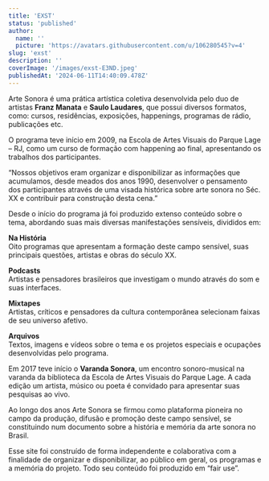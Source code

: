 ```yaml
---
title: 'EXST'
status: 'published'
author:
  name: ''
  picture: 'https://avatars.githubusercontent.com/u/106280545?v=4'
slug: 'exst'
description: ''
coverImage: '/images/exst-E3ND.jpeg'
publishedAt: '2024-06-11T14:40:09.478Z'
---
```


Arte Sonora é uma prática artística coletiva desenvolvida pelo duo de artistas **Franz Manata** e **Saulo Laudares**, que possui diversos formatos, como: cursos, residências, exposições, happenings, programas de rádio, publicações etc.

O programa teve início em 2009, na Escola de Artes Visuais do Parque Lage – RJ, como um curso de formação com happening ao final, apresentando os trabalhos dos participantes.

“Nossos objetivos eram organizar e disponibilizar as informações que acumulamos, desde meados dos anos 1990, desenvolver o pensamento dos participantes através de uma visada histórica sobre arte sonora no Séc. XX e contribuir para construção desta cena.”

Desde o início do programa já foi produzido extenso conteúdo sobre o tema, abordando suas mais diversas manifestações sensíveis, divididos em:

**Na História** \
Oito programas que apresentam a formação deste campo sensível, suas principais questões, artistas e obras do século XX.

**Podcasts** \
Artistas e pensadores brasileiros que investigam o mundo através do som e suas interfaces.

**Mixtapes** \
Artistas, críticos e pensadores da cultura contemporânea selecionam faixas de seu universo afetivo.

**Arquivos** \
Textos, imagens e vídeos sobre o tema e os projetos especiais e ocupações desenvolvidas pelo programa.

Em 2017 teve início o **Varanda Sonora**, um encontro sonoro-musical na varanda da biblioteca da Escola de Artes Visuais do Parque Lage. A cada edição um artista, músico ou poeta é convidado para apresentar suas pesquisas ao vivo.

Ao longo dos anos Arte Sonora se firmou como plataforma pioneira no campo da produção, difusão e promoção deste campo sensível, se constituindo num documento sobre a história e memória da arte sonora no Brasil.

Esse site foi construído de forma independente e colaborativa com a finalidade de organizar e disponibilizar, ao público em geral, os programas e a memória do projeto. Todo seu conteúdo foi produzido em “fair use”.